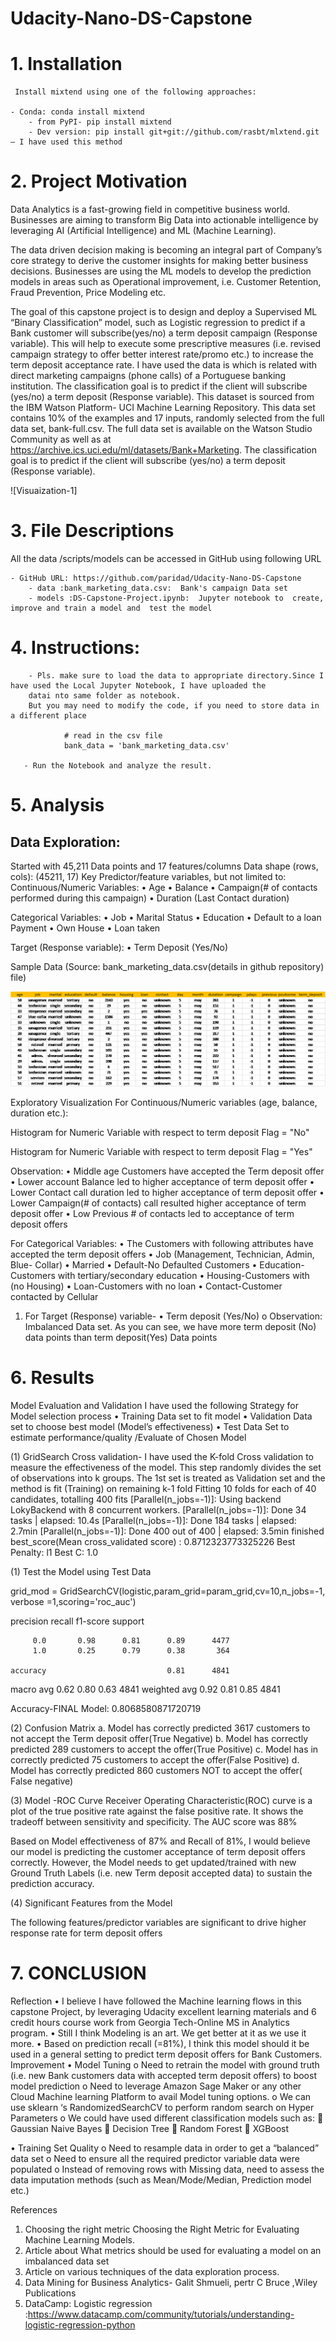 # Udacity-Nano-DS-Capstone

# 1.	Installation 

     Install mixtend using one of the following approaches:
     
	- Conda: conda install mixtend
        - from PyPI- pip install mixtend
        - Dev version: pip install git+git://github.com/rasbt/mlxtend.git – I have used this method


# 2.	Project Motivation

Data Analytics is a fast-growing field in competitive business world.  Businesses are aiming to transform Big Data into actionable intelligence by leveraging AI (Artificial Intelligence) and ML (Machine Learning). 

The data driven decision making is becoming an integral part of Company’s core strategy to derive the customer insights for making better business decisions.  Businesses are using the ML models to develop the prediction models in areas such as Operational improvement, i.e.  Customer Retention, Fraud Prevention, Price Modeling etc.

The goal of this capstone project is to design and deploy a Supervised ML “Binary Classification” model, such as Logistic regression to predict if a Bank customer will subscribe(yes/no) a term deposit campaign (Response variable). This will help to execute some prescriptive measures (i.e. revised campaign strategy to offer better interest rate/promo etc.) to increase the term deposit acceptance rate. 
I have used the data is which is related with direct marketing campaigns (phone calls) of a Portuguese banking institution. The classification goal is to predict if the client will subscribe (yes/no) a term deposit (Response variable). 
This dataset is sourced from the IBM Watson Platform- UCI Machine Learning Repository. This data set contains 10% of the examples and 17 inputs, randomly selected from the full data set, bank-full.csv. The full data set is available on the Watson Studio Community as well as at https://archive.ics.uci.edu/ml/datasets/Bank+Marketing.
The classification goal is to predict if the client will subscribe (yes/no) a term deposit (Response variable).


![Visuaization-1]
# 3.	File Descriptions

All  the data /scripts/models can be accessed in GitHub using following URL

	- GitHub URL: https://github.com/paridad/Udacity-Nano-DS-Capstone
        - data :bank_marketing_data.csv:  Bank's campaign Data set 
        - models :DS-Capstone-Project.ipynb:  Jupyter notebook to  create, improve and train a model and  test the model


# 4.	Instructions:
        - Pls. make sure to load the data to appropriate directory.Since I have used the Local Jupyter Notebook, I have uploaded the 
        datai nto same folder as notebook.
        But you may need to modify the code, if you need to store data in a different place

                # read in the csv file
                bank_data = 'bank_marketing_data.csv'
                
       - Run the Notebook and analyze the result. 


# 5.	Analysis

## Data Exploration:
Started with 45,211 Data points and 17 features/columns
Data shape (rows, cols): (45211, 17)
Key Predictor/feature variables, but not limited to:
Continuous/Numeric Variables: 
•	Age
•	Balance
•	Campaign(# of contacts performed during this campaign)
•	Duration (Last Contact  duration)

Categorical Variables:
•	Job
•	Marital Status
•	Education
•	Default to a loan Payment
•	Own House
•	Loan taken

Target (Response variable):
•	Term Deposit (Yes/No) 

Sample Data (Source: bank_marketing_data.csv(details in github repository) file)

![Visuaization-1](https://github.com/paridad/Udacity-Nano-DS-Capstone/blob/master/Sample_Data.png)
 
 

Exploratory Visualization
For Continuous/Numeric variables (age, balance, duration etc.):

Histogram for Numeric Variable with respect to term deposit Flag = "No"
 




Histogram for Numeric Variable with respect to term deposit Flag = "Yes"
 

Observation:
•	Middle age Customers have accepted the Term deposit offer
•	Lower account Balance led to higher acceptance of term deposit offer 
•	Lower Contact call duration led to higher acceptance of term deposit offer 
•	Lower Campaign(# of contacts) call  resulted higher acceptance of term deposit offer 
•	Low Previous # of contacts led to acceptance of term deposit offers


For Categorical Variables:
•	The Customers with following attributes have accepted the term deposit offers
•	Job (Management, Technician, Admin, Blue- Collar)
•	Married
•	Default-No Defaulted Customers
•	Education-Customers with tertiary/secondary education
•	Housing-Customers with (no Housing)
•	Loan-Customers with no loan
•	Contact-Customer contacted by Cellular 

 


1.	For Target (Response) variable-
•	Term deposit (Yes/No)
o	Observation:  Imbalanced Data set. As you can see, we have more term deposit (No) data points than term deposit(Yes) Data points

 # 6. Results

Model Evaluation and Validation
I have used the following Strategy for Model selection process
•	Training Data set to fit model
•	Validation Data set to choose best model (Model’s effectiveness)
•	Test Data Set to estimate performance/quality /Evaluate of Chosen Model


(1)	GridSearch Cross validation- I have used the K-fold Cross validation to measure the effectiveness of the model.  This step randomly divides the set of observations into k groups. The 1st set is treated as Validation set and the method is fit (Training) on remaining k-1 fold
Fitting 10 folds for each of 40 candidates, totalling 400 fits
[Parallel(n_jobs=-1)]: Using backend LokyBackend with 8 concurrent workers.
[Parallel(n_jobs=-1)]: Done  34 tasks      | elapsed:   10.4s
[Parallel(n_jobs=-1)]: Done 184 tasks      | elapsed:  2.7min
[Parallel(n_jobs=-1)]: Done 400 out of 400 | elapsed:  3.5min finished
best_score(Mean cross_validated score) : 0.8712323773325226
Best Penalty: l1
Best C: 1.0

(1)	Test the Model using Test Data


grid_mod = GridSearchCV(logistic,param_grid=param_grid,cv=10,n_jobs=-1, verbose =1,scoring='roc_auc')


precision    recall  f1-score   support

         0.0       0.98      0.81      0.89      4477
         1.0       0.25      0.79      0.38       364

    accuracy                           0.81      4841
   macro avg       0.62      0.80      0.63      4841
weighted avg       0.92      0.81      0.85      4841

Accuracy-FINAL Model: 0.8068580871720719

(2)	Confusion Matrix
a.	Model has  correctly predicted 3617 customers to not accept the Term deposit offer(True Negative)
b.	Model has correctly predicted 289 customers to accept the offer(True Positive)
c.	Model has in correctly predicted 75 customers to accept the offer(False Positive)
d.	Model has correctly predicted 860 customers NOT to accept the offer( False negative)


 

(3)	Model -ROC Curve
Receiver Operating Characteristic(ROC) curve is a plot of the true positive rate against the false positive rate.   It shows the tradeoff between sensitivity and specificity. The AUC score was 88%
 
Based on Model effectiveness of 87% and Recall of 81%, I would believe our model is predicting the customer acceptance of term deposit offers correctly. However, the Model needs to get updated/trained with new Ground Truth Labels (i.e. new Term deposit accepted data) to sustain the prediction accuracy.

(4)	Significant Features from the Model

The following features/predictor variables are significant to drive higher response rate for term deposit offers 

 

# 7.	CONCLUSION 

Reflection
•	I believe I have followed the Machine learning flows in this capstone Project, by leveraging Udacity excellent learning materials and 6 credit hours course work from Georgia Tech-Online MS in Analytics program.
•	Still I think Modeling is an art. We get better at it as we use it more. 
•	Based on prediction recall (=81%), I think this model should it be used in a general setting to predict term deposit offers for Bank Customers.
Improvement
•	Model Tuning
o	Need to retrain the model with ground truth (i.e. new Bank customers data with accepted term deposit offers) to boost model prediction
o	Need to leverage Amazon Sage Maker or any other Cloud Machine learning Platform to avail Model tuning options. 
o	We can use sklearn ‘s RandomizedSearchCV to perform random search on Hyper Parameters
o	We could have used different classification models such as:
	Gaussian Naive Bayes
	Decision Tree
	Random Forest
	XGBoost

•	Training Set Quality 
o	Need to resample data in order to get a “balanced” data set
o	Need to ensure all the required predictor variable data were populated
o	Instead of removing rows with Missing data, need to assess the data imputation methods (such as Mean/Mode/Median, Prediction model etc.)

References
1.	Choosing the right metric  Choosing the Right Metric for Evaluating Machine Learning Models.
2.	Article  about What metrics should be used for evaluating a model on an imbalanced data set
3.	Article on various techniques of the data exploration process.
4.	Data Mining for Business Analytics- Galit Shmueli, pertr C Bruce ,Wiley Publications
5.	DataCamp: Logistic regression :https://www.datacamp.com/community/tutorials/understanding-logistic-regression-python








